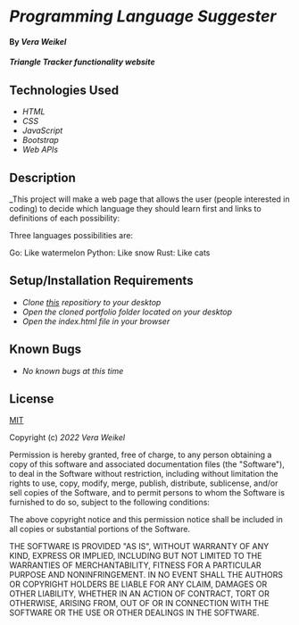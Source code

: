 # _Programming Language Suggester_ 

#### By _**Vera Weikel**_

#### _Triangle Tracker functionality website_


## Technologies Used

* _HTML_
* _CSS_
* _JavaScript_
* _Bootstrap_
* _Web APIs_

## Description

_This project will make a web page that allows the user (people interested in coding) to decide which language they should learn first and links to definitions of each possibility:

Three languages possibilities are:

Go: Like watermelon
Python: Like snow
Rust: Like cats

## Setup/Installation Requirements

* _Clone [this](https://github.com/QuietEvolver/triangle-tracker-de.git) repositiory to your desktop_
* _Open the cloned portfolio folder located on your desktop_
* _Open the index.html file in your browser_

## Known Bugs

* _No known bugs at this time_

## License

[MIT](https://choosealicense.com/licenses/mit/)

Copyright (c) _2022_ _Vera Weikel_

Permission is hereby granted, free of charge, to any person obtaining a copy
of this software and associated documentation files (the "Software"), to deal
in the Software without restriction, including without limitation the rights
to use, copy, modify, merge, publish, distribute, sublicense, and/or sell
copies of the Software, and to permit persons to whom the Software is
furnished to do so, subject to the following conditions:

The above copyright notice and this permission notice shall be included in all
copies or substantial portions of the Software.

THE SOFTWARE IS PROVIDED "AS IS", WITHOUT WARRANTY OF ANY KIND, EXPRESS OR
IMPLIED, INCLUDING BUT NOT LIMITED TO THE WARRANTIES OF MERCHANTABILITY,
FITNESS FOR A PARTICULAR PURPOSE AND NONINFRINGEMENT. IN NO EVENT SHALL THE
AUTHORS OR COPYRIGHT HOLDERS BE LIABLE FOR ANY CLAIM, DAMAGES OR OTHER
LIABILITY, WHETHER IN AN ACTION OF CONTRACT, TORT OR OTHERWISE, ARISING FROM,
OUT OF OR IN CONNECTION WITH THE SOFTWARE OR THE USE OR OTHER DEALINGS IN THE
SOFTWARE.